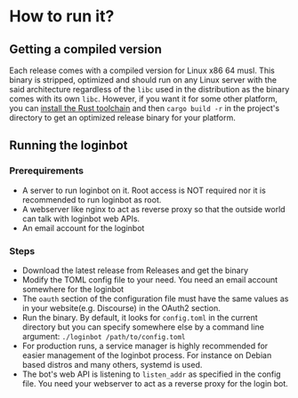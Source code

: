 # How to run it?

## Getting a compiled version

Each release comes with a compiled version for Linux x86 64 musl. This binary is stripped, optimized and should run on any Linux server with the
said architecture regardless of the `libc` used in the distribution as the binary comes with its own `libc`. However, if you want it for some other 
platform, you can [install the Rust toolchain](https://www.rust-lang.org/learn/get-started) and then `cargo build -r` in the project's directory
to get an optimized release binary for your platform.

## Running the loginbot

### Prerequirements

 - A server to run loginbot on it. Root access is NOT required nor it is recommended to run loginbot as root.
 - A webserver like nginx to act as reverse proxy so that the outside world can talk with loginbot web APIs.
 - An email account for the loginbot

### Steps

 - Download the latest release from Releases and get the binary
 - Modify the TOML config file to your need. You need an email account somewhere for the loginbot
 - The `oauth` section of the configuration file must have the same values as in your website(e.g. Discourse) in the OAuth2 section.
 - Run the binary. By default, it looks for `config.toml` in the current directory but you can specify somewhere else by a command line argument: `./loginbot /path/to/config.toml`
 - For production runs, a service manager is highly recommended for easier management of the loginbot process. For instance on Debian based distros and many others, systemd is used.
 - The bot's web API is listening to `listen_addr` as specified in the config file. You need your webserver to act as a reverse proxy for the login bot.
